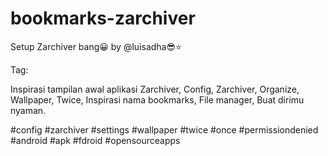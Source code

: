 # bookmarks-zarchiver

Setup Zarchiver bang😀 by @luisadha😎⭐

Tag:

Inspirasi tampilan awal aplikasi Zarchiver, Config, Zarchiver, Organize, Wallpaper, Twice, Inspirasi nama bookmarks, File manager, Buat dirimu nyaman.

#config #zarchiver #settings
#wallpaper #twice #once #permissiondenied #android
#apk #fdroid #opensourceapps